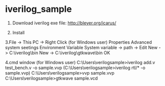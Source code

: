 # iverilog_sample

1. Download iverilog exe file:
   http://bleyer.org/icarus/
   
2. Install

3.File -> This PC -> Right Click (for Windows user)
  Properties
  Advanced system seetings
  Environment Variable
  System variable -> path -> Edit
  New -> C:\iverilog\bin
  New -> C:\iverilog\gtkwave\bin
  OK

4.cmd window (for Windows user)
  C:\Users\verilogsample>iverilog add.v test_bench.v -o sample.vvp
  (C:\Users\verilogsample>iverilog rtl/* -o sample.vvp)
  C:\Users\verilogsample>vvp sample.vvp
  C:\Users\verilogsample>gtkwave sample.vcd
